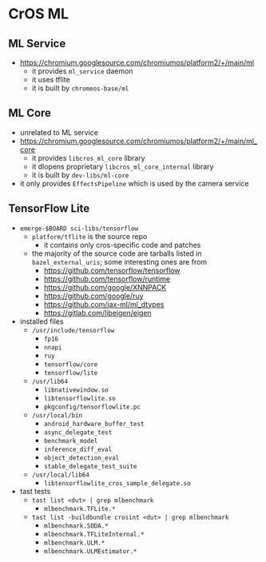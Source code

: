 CrOS ML
=======

## ML Service

- <https://chromium.googlesource.com/chromiumos/platform2/+/main/ml>
  - it provides `ml_service` daemon
  - it uses tflite
  - it is built by `chromeos-base/ml`

## ML Core

- unrelated to ML service
- <https://chromium.googlesource.com/chromiumos/platform2/+/main/ml_core>
  - it provides `libcros_ml_core` library
  - it dlopens proprietary `libcros_ml_core_internal` library
  - it is built by `dev-libs/ml-core`
- it only provides `EffectsPipeline` which is used by the camera service

## TensorFlow Lite

- `emerge-$BOARD sci-libs/tensorflow`
  - `platform/tflite` is the source repo
    - it contains only cros-specific code and patches
  - the majority of the source code are tarballs listed in
    `bazel_external_uris`; some interesting ones are from
    - <https://github.com/tensorflow/tensorflow>
    - <https://github.com/tensorflow/runtime>
    - <https://github.com/google/XNNPACK>
    - <https://github.com/google/ruy>
    - <https://github.com/jax-ml/ml_dtypes>
    - <https://gitlab.com/libeigen/eigen>
- installed files
  - `/usr/include/tensorflow`
    - `fp16`
    - `nnapi`
    - `ruy`
    - `tensorflow/core`
    - `tensorflow/lite`
  - `/usr/lib64`
    - `libnativewindow.so`
    - `libtensorflowlite.so`
    - `pkgconfig/tensorflowlite.pc`
  - `/usr/local/bin`
    - `android_hardware_buffer_test`
    - `async_delegate_test`
    - `benchmark_model`
    - `inference_diff_eval`
    - `object_detection_eval`
    - `stable_delegate_test_suite`
  - `/usr/local/lib64`
    - `libtensorflowlite_cros_sample_delegate.so`
- tast tests
  - `tast list <dut> | grep mlbenchmark`
    - `mlbenchmark.TFLite.*`
  - `tast list -buildbundle crosint <dut> | grep mlbenchmark`
    - `mlbenchmark.SODA.*`
    - `mlbenchmark.TFLiteInternal.*`
    - `mlbenchmark.ULM.*`
    - `mlbenchmark.ULMEstimator.*`

